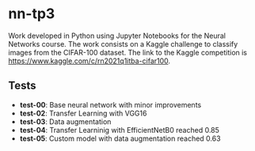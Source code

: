 # nn-tp3
Work developed in Python using Jupyter Notebooks for the Neural Networks course. The work consists on a Kaggle challenge to classify images from the CIFAR-100 dataset.
The link to the Kaggle competition is https://www.kaggle.com/c/rn2021q1itba-cifar100.

## Tests
* **test-00**: Base neural network with minor improvements
* **test-02**: Transfer Learning with VGG16
* **test-03**: Data augmentation
* **test-04**: Transfer Learninig with EfficientNetB0 reached 0.85
* **test-05**: Custom model with data augmentation reached 0.63
